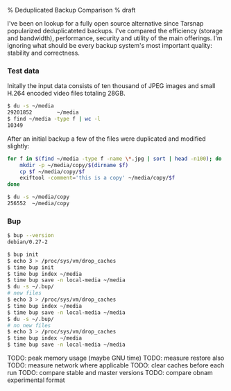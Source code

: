 % Deduplicated Backup Comparison
% draft

I've been on lookup for a fully open source alternative since Tarsnap
popularized deduplicateted backups. I've compared the efficiency
(storage and bandwidth), performance, security and utility of
the main offerings. I'm ignoring what should be every backup system's
most important quality: stability and correctness.

### Test data

Initally the input data consists of ten thousand of JPEG images and small
H.264 encoded video files totaling 28GB.

```sh
$ du -s ~/media
29201852        ~/media
$ find ~/media -type f | wc -l
10349
```
After an initial backup a few of the files were duplicated and
modified slightly:

```sh
for f in $(find ~/media -type f -name \*.jpg | sort | head -n100); do
	mkdir -p ~/media/copy/$(dirname $f)
	cp $f ~/media/copy/$f
	exiftool -comment='this is a copy' ~/media/copy/$f
done
```

```sh
$ du -s ~/media/copy
256552  ~/media/copy
```

### Bup

```sh
$ bup --version
debian/0.27-2

$ bup init
$ echo 3 > /proc/sys/vm/drop_caches
$ time bup init
$ time bup index ~/media
$ time bup save -n local-media ~/media
$ du -s ~/.bup/
# new files
$ echo 3 > /proc/sys/vm/drop_caches
$ time bup index ~/media
$ time bup save -n local-media ~/media
$ du -s ~/.bup/
# no new files
$ echo 3 > /proc/sys/vm/drop_caches
$ time bup index ~/media
$ time bup save -n local-media ~/media

```

TODO: peak memory usage (maybe GNU time)
TODO: measure restore also
TODO: measure network where applicable
TODO: clear caches before each run
TODO: compare stable and master versions
TODO: compare obnam experimental format
